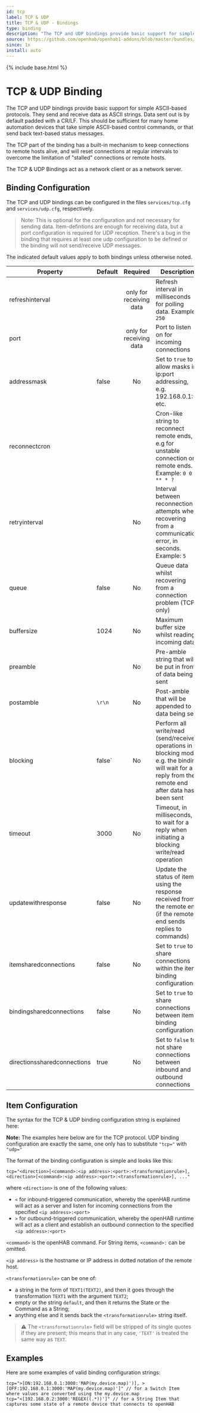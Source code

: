 ```yaml
---
id: tcp
label: TCP & UDP
title: TCP & UDP - Bindings
type: binding
description: "The TCP and UDP bindings provide basic support for simple ASCII-based protocols. They send and receive data as ASCII strings. Data sent out is by default padded with a CR/LF. This should be sufficient for many home automation devices that take simple ASCII-based control commands, or that send back text-based status messages."
source: https://github.com/openhab/openhab1-addons/blob/master/bundles/binding/org.openhab.binding.tcp/README.md
since: 1x
install: auto
---
```


<!-- Attention authors: Do not edit directly. Please add your changes to the appropriate source repository -->

{% include base.html %}

# TCP & UDP Binding

The TCP and UDP bindings provide basic support for simple ASCII-based protocols. They send and receive data as ASCII strings. Data sent out is by default padded with a CR/LF. This should be sufficient for many home automation devices that take simple ASCII-based control commands, or that send back text-based status messages.

The TCP part of the binding has a built-in mechanism to keep connections to remote hosts alive, and will reset connections at regular intervals to overcome the limitation of "stalled" connections or remote hosts.

The TCP & UDP Bindings act as a network client or as a network server.

## Binding Configuration

The TCP and UDP bindings can be configured in the files `services/tcp.cfg` and `services/udp.cfg`, respectively.

> Note: This is optional for the configuration and not necessary for sending data. Item-defintions are enough for receiving data, but a port configuration is required for UDP reception. There's a bug in the binding that requires at least one udp configuration to be defined or the binding will not send/receive UDP messages.

The indicated default values apply to both bindings unless otherwise noted.

| Property | Default | Required | Description |
|----------|---------|:--------:|-------------|
| refreshinterval |  | only for receiving data | Refresh interval in milliseconds for polling data.  Example: `250` |
| port     |         | only for receiving data | Port to listen on for incoming connections |
| addressmask | false |    No   | Set to `true` to allow masks in ip:port addressing, e.g. 192.168.0.1:`**` etc. |
| reconnectcron |    |          | Cron-like string to reconnect remote ends, e.g for unstable connection or remote ends. Example: `0 0 0 ** * ?` |
| retryinterval |    |    No    | Interval between reconnection attempts when recovering from a communication error, in seconds.  Example: `5` |
| queue    | false   |    No    | Queue data whilst recovering from a connection problem (TCP only) |
| buffersize |1024   |    No    | Maximum buffer size whilst reading incoming data |
| preamble |         |    No    | Pre-amble string that will be put in front of data being sent |
| postamble | `\r\n` |    No    | Post-amble that will be appended to data being sent |
| blocking | false`  |    No    | Perform all write/read (send/receive) operations in a blocking mode, e.g. the binding will wait for a reply from the remote end after data has been sent |
| timeout | 3000     |    No    | Timeout, in milliseconds, to wait for a reply when initiating a blocking write/read operation |
| updatewithresponse | false | No |Update the status of items using the response received from the remote end (if the remote end sends replies to commands) |
| itemsharedconnections | false | No | Set to `true` to share connections within the item binding configurations |
| bindingsharedconnections | false | No | Set to `true` to share connections between item binding configurations |
| directionssharedconnections | true | No | Set to `false` to not share connections between inbound and outbound connections |

## Item Configuration

The syntax for the TCP & UDP binding configuration string is explained here:

**Note:** The examples here below are for the TCP protocol. UDP binding configuration are exactly the same, one only has to substitute `"tcp="` with `"udp="`

The format of the binding configuration is simple and looks like this:

```
tcp="<direction>[<command>:<ip address>:<port>:<transformationrule>], <direction>[<command>:<ip address>:<port>:<transformationrule>], ..."
```

where `<direction>` is one of the following values:

- `<` for inbound-triggered communication, whereby the openHAB runtime will act as a server and listen for incoming connections from the specified `<ip address>:<port>`
- `>` for outbound-triggered communication, whereby the openHAB runtime will act as a client and establish an outbound connection to the specified `<ip address>:<port>`

`<command>` is the openHAB command. For String items, `<command>:` can be omitted.

`<ip address>` is the hostname or IP address in dotted notation of the remote host.

`<transformationrule>` can be one of:

* a string in the form of `TEXT1(TEXT2)`, and then it goes through the transformation `TEXT1` with the argument `TEXT2`;
* empty or the string `default`, and then it returns the State or the Command as a String;
* anything else and it sends back the `<transformationrule>` string itself.

> :warning: The `<transformationrule>` field will be stripped of its single quotes if they are present; this means that in any case, `'TEXT'` is treated the same way as `TEXT`.

## Examples

Here are some examples of valid binding configuration strings:

```
tcp=">[ON:192.168.0.1:3000:'MAP(my.device.map)')], >[OFF:192.168.0.1:3000:'MAP(my.device.map)']" // for a Switch Item where values are converted using the my.device.map
tcp="<[192.168.0.2:3000:'REGEX((.*))']" // for a String Item that captures some state of a remote device that connects to openHAB
```
